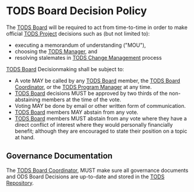 # TODS Board Decision Policy

The [TODS Board][board] will be required to act from time-to-time in order to make official [TODS Project][project] decisions such as (but not limited to):

- executing a memorandum of understanding ("MOU"),
- choosing the [TODS Manager][manager], and
- resolving stalemates in [TODS Change Management](change-management-versioning.md) process

[TODS Board][board] Decisionmaking shall be subject to:

- A vote MAY be called by any [TODS Board][board] member, the [TODS Board Coordinator][coordinator], or the [TODS Program Manager][program-manager] at any time.
- [TODS Board][board] decisions MUST be approved by two thirds of the non-abstaining members at the time of the vote.
- Voting MAY be done by email or other written form of communication.
- [TODS Board][board] members MAY abstain from any vote.
- [TODS Board][board] members MUST abstain from any vote where they have a direct conflict of interest where they would personally financially benefit; although they are encouraged to state their position on a topic at hand.

## Governance Documentation

The [TODS Board Coordinator][coordinator], MUST make sure all governance documents and ODS Board Decisions are up-to-date and stored in the [TODS Repository][repository].

[board]: ../governance.md#tods-board-of-directors
[manager]: ../governance.md#tods-manager
[coordinator]: ../governance.md#tods-board-coordinator
[repository]: ../governance.md#tods-repository
[program-manager]: ../governance.md#tods-program-manager
[project]: ../governance.md#tods-project
